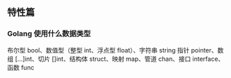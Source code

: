 ## 特性篇

### Golang 使用什么数据类型

布尔型 bool、数值型（整型 int、浮点型 float）、字符串 string
指针 pointer、数组 [...]int、切片 []int、结构体 struct、映射 map、管道 chan、接口 interface、函数 func
